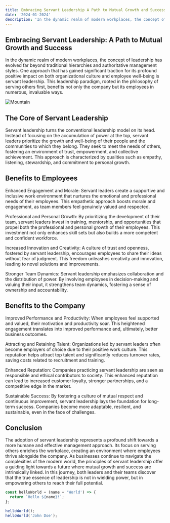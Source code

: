 ```yaml
---
title: Embracing Servant Leadership A Path to Mutual Growth and Success
date: '2024-01-2024'
description: 'In the dynamic realm of modern workplaces, the concept of leadership has evolved far beyond traditional hierarchies and authoritative management styles. One approach that has gained significant traction for its profound positive impact on both organizational culture and employee well-being is servant leadership. This leadership paradigm, rooted in the philosophy of serving others first, benefits not only the company but its employees in numerous, invaluable ways.'
---
```


## Embracing Servant Leadership: A Path to Mutual Growth and Success

In the dynamic realm of modern workplaces, the concept of leadership has evolved far beyond traditional hierarchies and authoritative management styles. One approach that has gained significant traction for its profound positive impact on both organizational culture and employee well-being is servant leadership. This leadership paradigm, rooted in the philosophy of serving others first, benefits not only the company but its employees in numerous, invaluable ways.

![Mountain](./mountain.jpg)

## The Core of Servant Leadership

Servant leadership turns the conventional leadership model on its head. Instead of focusing on the accumulation of power at the top, servant leaders prioritize the growth and well-being of their people and the communities to which they belong. They seek to meet the needs of others, fostering an environment of trust, empowerment, and collective achievement. This approach is characterized by qualities such as empathy, listening, stewardship, and commitment to personal growth.

## Benefits to Employees

Enhanced Engagement and Morale: Servant leaders create a supportive and inclusive work environment that nurtures the emotional and professional needs of their employees. This empathetic approach boosts morale and engagement, as team members feel genuinely valued and respected.

Professional and Personal Growth: By prioritizing the development of their team, servant leaders invest in training, mentorship, and opportunities that propel both the professional and personal growth of their employees. This investment not only enhances skill sets but also builds a more competent and confident workforce.

Increased Innovation and Creativity: A culture of trust and openness, fostered by servant leadership, encourages employees to share their ideas without fear of judgment. This freedom unleashes creativity and innovation, leading to novel solutions and improvements.

Stronger Team Dynamics: Servant leadership emphasizes collaboration and the distribution of power. By involving employees in decision-making and valuing their input, it strengthens team dynamics, fostering a sense of ownership and accountability.

## Benefits to the Company

Improved Performance and Productivity: When employees feel supported and valued, their motivation and productivity soar. This heightened engagement translates into improved performance and, ultimately, better business outcomes.

Attracting and Retaining Talent: Organizations led by servant leaders often become employers of choice due to their positive work culture. This reputation helps attract top talent and significantly reduces turnover rates, saving costs related to recruitment and training.

Enhanced Reputation: Companies practicing servant leadership are seen as responsible and ethical contributors to society. This enhanced reputation can lead to increased customer loyalty, stronger partnerships, and a competitive edge in the market.

Sustainable Success: By fostering a culture of mutual respect and continuous improvement, servant leadership lays the foundation for long-term success. Companies become more adaptable, resilient, and sustainable, even in the face of challenges.

## Conclusion

The adoption of servant leadership represents a profound shift towards a more humane and effective management approach. Its focus on serving others enriches the workplace, creating an environment where employees thrive alongside the company. As businesses continue to navigate the complexities of the modern world, the principles of servant leadership offer a guiding light towards a future where mutual growth and success are intrinsically linked. In this journey, both leaders and their teams discover that the true essence of leadership is not in wielding power, but in empowering others to reach their full potential.

```js
const helloWorld = (name = 'World') => {
  return `Hello ${name}!`;
};

helloWorld();
helloWorld('John Doe');
```
